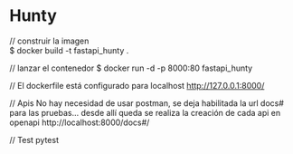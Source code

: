 # Hunty

// construir la imagen  
$ docker build -t fastapi_hunty .

// lanzar el contenedor
$ docker run -d -p 8000:80 fastapi_hunty

// El dockerfile está configurado para localhost 
http://127.0.0.1:8000/

// Apis
No hay necesidad de usar postman, se deja habilitada la url docs# para las pruebas... desde allí queda se realiza la creación de cada api en openapi
http://localhost:8000/docs#/

// Test
pytest
